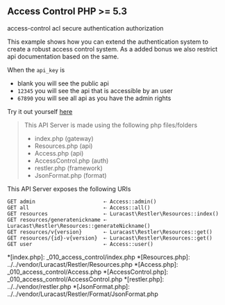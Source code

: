 Access Control <requires>PHP >= 5.3</requires>
--------------

 <tag>access-control</tag>
 <tag>acl</tag>
 <tag>secure</tag>
 <tag>authentication</tag>
 <tag>authorization</tag>


This example shows how you can extend the authentication system to create
a robust access control system. As a added bonus we also restrict api
documentation based on the same.

When the `api_key` is

- blank you will see the public api
- `12345` you will see the api that is accessible by an user
- `67890` you will see all api as you have the admin rights

Try it out yourself [here](explorer/index.html#!/v1)

> This API Server is made using the following php files/folders
> 
> * index.php      (gateway)
> * Resources.php      (api)
> * Access.php      (api)
> * AccessControl.php      (auth)
> * restler.php      (framework)
> * JsonFormat.php      (format)

This API Server exposes the following URIs

    GET admin                      ⇠ Access::admin()
    GET all                        ⇠ Access::all()
    GET resources                  ⇠ Luracast\Restler\Resources::index()
    GET resources/generatenickname ⇠ Luracast\Restler\Resources::generateNickname()
    GET resources/v{version}       ⇠ Luracast\Restler\Resources::get()
    GET resources/{id}-v{version}  ⇠ Luracast\Restler\Resources::get()
    GET user                       ⇠ Access::user()








*[index.php]: _010_access_control/index.php
*[Resources.php]: ../../vendor/Luracast/Restler/Resources.php
*[Access.php]: _010_access_control/Access.php
*[AccessControl.php]: _010_access_control/AccessControl.php
*[restler.php]: ../../vendor/restler.php
*[JsonFormat.php]: ../../vendor/Luracast/Restler/Format/JsonFormat.php

